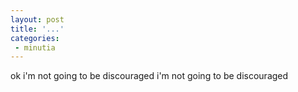 ```yaml
---
layout: post
title: '...'
categories:
 - minutia
---
```


ok i'm not going to be discouraged i'm not going to be discouraged

